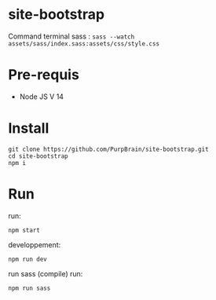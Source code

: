 # site-bootstrap

Command terminal sass : ```sass --watch assets/sass/index.sass:assets/css/style.css```

# Pre-requis
  - Node JS V 14


# Install

```
git clone https://github.com/PurpBrain/site-bootstrap.git
cd site-bootstrap
npm i
```

# Run

run:
```
npm start
```

developpement:
```
npm run dev
```

run sass (compile)
run:
```
npm run sass
```